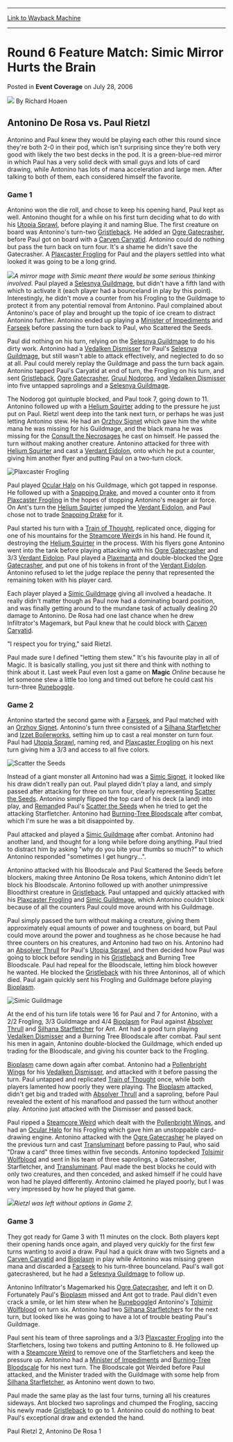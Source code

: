 
---
[Link to Wayback Machine](https://web.archive.org/web/20220121074019/https://magic.wizards.com/en/articles/archive/event-coverage/round-6-feature-match-simic-mirror-hurts-brain-2006-07-28)

[_metadata_:author]:- "Richard Hoaen"
[_metadata_:description]:- "Antonino De Rosa vs. Paul Rietzl Antonino and Paul knew they would be playing each other this round since they're both 2-0 in their pod, which isn't surprising since they're both very good with likely the two best decks in the pod. It is a green-blue-red mirror in which Paul has a very solid deck with small guys and lots of card drawing, while Antonino has lots of mana"
[_metadata_:generator]:- "Drupal 7 (http://drupal.org)"
[_metadata_:node]:- "586176"
[_metadata_:publish_date]:- "2006-07-28"
[_metadata_:source]:- "div-main-content"
[_metadata_:title]:- "Round 6 Feature Match: Simic Mirror Hurts the Brain"
[_metadata_:wayback_capture_timestamp]:- "2022-01-21 07:40:19"
[_metadata_:wayback_raw_url]:- "https://web.archive.org/web/20220121074019id_/https://magic.wizards.com/en/articles/archive/event-coverage/round-6-feature-match-simic-mirror-hurts-brain-2006-07-28"
[_metadata_:wayback_url]:- "https://magic.wizards.com/en/articles/archive/event-coverage/round-6-feature-match-simic-mirror-hurts-brain-2006-07-28"
---


Round 6 Feature Match: Simic Mirror Hurts the Brain
===================================================



 Posted in **Event Coverage**
 on July 28, 2006 






![](https://media.magic.wizards.com/styles/auth_small/public/generic-avatar-150_201.png)
By Richard Hoaen












Antonino De Rosa vs. Paul Rietzl
--------------------------------


Antonino and Paul knew they would be playing each other this round since they're both 2-0 in their pod, which isn't surprising since they're both very good with likely the two best decks in the pod. It is a green-blue-red mirror in which Paul has a very solid deck with small guys and lots of card drawing, while Antonino has lots of mana acceleration and large men. After talking to both of them, each considered himself the favorite.


### Game 1


Antonino won the die roll, and chose to keep his opening hand, Paul kept as well. Antonino thought for a while on his first turn deciding what to do with his [Utopia Sprawl](https://gatherer.wizards.com/Pages/Card/Details.aspx?name=Utopia+Sprawl), before playing it and naming Blue. The first creature on board was Antonino's turn-two [Gristleback](https://gatherer.wizards.com/Pages/Card/Details.aspx?name=Gristleback). He added an [Ogre Gatecrasher](https://gatherer.wizards.com/Pages/Card/Details.aspx?name=Ogre+Gatecrasher), before Paul got on board with a [Carven Caryatid](https://gatherer.wizards.com/Pages/Card/Details.aspx?name=Carven+Caryatid). Antonino could do nothing but pass the turn back on turn four. It's a shame he didn't save the Gatecrasher. A [Plaxcaster Frogling](https://gatherer.wizards.com/Pages/Card/Details.aspx?name=Plaxcaster+Frogling) for Paul and the players settled into what looked it was going to be a long grind.


![](https://media.magic.wizards.com/image_legacy_migration/sideboard/images/usnat06/fm7_rietzlderosa.jpg)*A mirror mage with Simic meant there would be some serious thinking involved.*
Paul played a [Selesnya Guildmage](https://gatherer.wizards.com/Pages/Card/Details.aspx?name=Selesnya+Guildmage), but didn't have a fifth land with which to activate it (each player had a bounceland in play by this point). Interestingly, he didn't move a counter from his Frogling to the Guildmage to protect it from any potential removal from Antonino. Paul complained about Antonino's pace of play and brought up the topic of ice cream to distract Antonino further. Antonino ended up playing a [Minister of Impediments](https://gatherer.wizards.com/Pages/Card/Details.aspx?name=Minister+of+Impediments) and [Farseek](https://gatherer.wizards.com/Pages/Card/Details.aspx?name=Farseek) before passing the turn back to Paul, who Scattered the Seeds.


Paul did nothing on his turn, relying on the [Selesnya Guildmage](https://gatherer.wizards.com/Pages/Card/Details.aspx?name=Selesnya+Guildmage) to do his dirty work. Antonino had a [Vedalken Dismisser](https://gatherer.wizards.com/Pages/Card/Details.aspx?name=Vedalken+Dismisser) for Paul's [Selesnya Guildmage](https://gatherer.wizards.com/Pages/Card/Details.aspx?name=Selesnya+Guildmage), but still wasn't able to attack effectively, and neglected to do so at all. Paul could merely replay the Guildmage and pass the turn back again. Antonino tapped Paul's Caryatid at end of turn, the Frogling on his turn, and sent [Gristleback](https://gatherer.wizards.com/Pages/Card/Details.aspx?name=Gristleback), [Ogre Gatecrasher](https://gatherer.wizards.com/Pages/Card/Details.aspx?name=Ogre+Gatecrasher), [Gruul Nodorog](https://gatherer.wizards.com/Pages/Card/Details.aspx?name=Gruul+Nodorog), and [Vedalken Dismisser](https://gatherer.wizards.com/Pages/Card/Details.aspx?name=Vedalken+Dismisser) into five untapped saprolings and a [Selesnya Guildmage](https://gatherer.wizards.com/Pages/Card/Details.aspx?name=Selesnya+Guildmage).


The Nodorog got quintuple blocked, and Paul took 7, going down to 11. Antonino followed up with a [Helium Squirter](https://gatherer.wizards.com/Pages/Card/Details.aspx?name=Helium+Squirter) adding to the pressure he just put on Paul. Rietzl went deep into the tank next turn, or perhaps he was just letting Antonino stew. He had an [Orzhov Signet](https://gatherer.wizards.com/Pages/Card/Details.aspx?name=Orzhov+Signet) which gave him the white mana he was missing for his Guildmage, and the black mana he was missing for the [Consult the Necrosages](https://gatherer.wizards.com/Pages/Card/Details.aspx?name=Consult+the+Necrosages) he cast on himself. He passed the turn without making another creature. Antonino attacked for three with [Helium Squirter](https://gatherer.wizards.com/Pages/Card/Details.aspx?name=Helium+Squirter) and cast a [Verdant Eidolon](https://gatherer.wizards.com/Pages/Card/Details.aspx?name=Verdant+Eidolon), onto which he put a counter, giving him another flyer and putting Paul on a two-turn clock.



![Plaxcaster Frogling](http://gatherer.wizards.com/Handlers/Image.ashx?type=card&name=Plaxcaster+Frogling)

Paul played [Ocular Halo](https://gatherer.wizards.com/Pages/Card/Details.aspx?name=Ocular+Halo) on his Guildmage, which got tapped in response. He followed up with a [Snapping Drake](https://gatherer.wizards.com/Pages/Card/Details.aspx?name=Snapping+Drake), and moved a counter onto it from [Plaxcaster Frogling](https://gatherer.wizards.com/Pages/Card/Details.aspx?name=Plaxcaster+Frogling) in the hopes of stopping Antonino's meager air force. On Ant's turn the [Helium Squirter](https://gatherer.wizards.com/Pages/Card/Details.aspx?name=Helium+Squirter) jumped the [Verdant Eidolon](https://gatherer.wizards.com/Pages/Card/Details.aspx?name=Verdant+Eidolon), and Paul chose not to trade [Snapping Drake](https://gatherer.wizards.com/Pages/Card/Details.aspx?name=Snapping+Drake) for it.


Paul started his turn with a [Train of Thought](https://gatherer.wizards.com/Pages/Card/Details.aspx?name=Train+of+Thought), replicated once, digging for one of his mountains for the [Steamcore Weird](https://gatherer.wizards.com/Pages/Card/Details.aspx?name=Steamcore+Weird)s in his hand. He found it, destroying the [Helium Squirter](https://gatherer.wizards.com/Pages/Card/Details.aspx?name=Helium+Squirter) in the process. With his flyers gone Antonino went into the tank before playing attacking with his [Ogre Gatecrasher](https://gatherer.wizards.com/Pages/Card/Details.aspx?name=Ogre+Gatecrasher) and 3/3 [Verdant Eidolon](https://gatherer.wizards.com/Pages/Card/Details.aspx?name=Verdant+Eidolon). Paul played a [Plaxmanta](https://gatherer.wizards.com/Pages/Card/Details.aspx?name=Plaxmanta) and double-blocked the [Ogre Gatecrasher](https://gatherer.wizards.com/Pages/Card/Details.aspx?name=Ogre+Gatecrasher), and put one of his tokens in front of the [Verdant Eidolon](https://gatherer.wizards.com/Pages/Card/Details.aspx?name=Verdant+Eidolon). Antonino refused to let the judge replace the penny that represented the remaining token with his player card.


Each player played a [Simic Guildmage](https://gatherer.wizards.com/Pages/Card/Details.aspx?name=Simic+Guildmage) giving all involved a headache. It really didn't matter though as Paul now had a dominating board position, and was finally getting around to the mundane task of actually dealing 20 damage to Antonino. De Rosa had one last chance when he drew Infiltrator's Magemark, but Paul knew that he could block with [Carven Caryatid](https://gatherer.wizards.com/Pages/Card/Details.aspx?name=Carven+Caryatid).


"I respect you for trying," said Rietzl.


Paul made sure I defined "letting them stew." It's his favourite play in all of Magic. It is basically stalling, you just sit there and think with nothing to think about it. Last week Paul even lost a game on **Magic**  *Online* because he let someone stew a little too long and timed out before he could cast his turn-three [Runeboggle](https://gatherer.wizards.com/Pages/Card/Details.aspx?name=Runeboggle).


### Game 2


Antonino started the second game with a [Farseek](https://gatherer.wizards.com/Pages/Card/Details.aspx?name=Farseek), and Paul matched with an [Orzhov Signet](https://gatherer.wizards.com/Pages/Card/Details.aspx?name=Orzhov+Signet). Antonino's turn three consisted of a [Silhana Starfletcher](https://gatherer.wizards.com/Pages/Card/Details.aspx?name=Silhana+Starfletcher) and [Izzet Boilerworks](https://gatherer.wizards.com/Pages/Card/Details.aspx?name=Izzet+Boilerworks), setting him up to cast a real monster on turn four. Paul had [Utopia Sprawl](https://gatherer.wizards.com/Pages/Card/Details.aspx?name=Utopia+Sprawl), naming red, and [Plaxcaster Frogling](https://gatherer.wizards.com/Pages/Card/Details.aspx?name=Plaxcaster+Frogling) on his next turn giving him a 3/3 and access to all five colors.



![Scatter the Seeds](http://gatherer.wizards.com/Handlers/Image.ashx?type=card&name=Scatter+the+Seeds)

Instead of a giant monster all Antonino had was a [Simic Signet](https://gatherer.wizards.com/Pages/Card/Details.aspx?name=Simic+Signet), it looked like his draw didn't really pan out. Paul played didn't play a land, and simply passed after attacking for three on turn four, clearly representing [Scatter the Seeds](https://gatherer.wizards.com/Pages/Card/Details.aspx?name=Scatter+the+Seeds). Antonino simply flipped the top card of his deck (a land) into play, and [Remand](https://gatherer.wizards.com/Pages/Card/Details.aspx?name=Remand)ed Paul's [Scatter the Seeds](https://gatherer.wizards.com/Pages/Card/Details.aspx?name=Scatter+the+Seeds) when he tried to get the attacking Starfletcher. Antonino had [Burning-Tree Bloodscale](https://gatherer.wizards.com/Pages/Card/Details.aspx?name=Burning-Tree+Bloodscale) after combat, which I'm sure he was a bit disappointed by.


Paul attacked and played a [Simic Guildmage](https://gatherer.wizards.com/Pages/Card/Details.aspx?name=Simic+Guildmage) after combat. Antonino had another land, and thought for a long while before doing anything. Paul tried to distract him by asking "why do you bite your thumbs so much?" to which Antonino responded "sometimes I get hungry...".


Antonino attacked with his Bloodscale and Paul Scattered the Seeds before blockers, making three Antonino De Rosa tokens, which Antonino didn't let block his Bloodscale. Antonino followed up with another unimpressive Bloodthirst creature in [Gristleback](https://gatherer.wizards.com/Pages/Card/Details.aspx?name=Gristleback). Paul untapped and quickly attacked with his [Plaxcaster Frogling](https://gatherer.wizards.com/Pages/Card/Details.aspx?name=Plaxcaster+Frogling) and [Simic Guildmage](https://gatherer.wizards.com/Pages/Card/Details.aspx?name=Simic+Guildmage), which Antonino couldn't block because of all the counters Paul could move around with his Guildmage.


Paul simply passed the turn without making a creature, giving them approximately equal amounts of power and toughness on board, but Paul could move around the power and toughness as he chose because he had three counters on his creatures, and Antonino had two on his. Antonino had an [Absolver Thrull](https://gatherer.wizards.com/Pages/Card/Details.aspx?name=Absolver+Thrull) for Paul's [Utopia Sprawl](https://gatherer.wizards.com/Pages/Card/Details.aspx?name=Utopia+Sprawl), and then decided how Paul was going to block before sending in his [Gristleback](https://gatherer.wizards.com/Pages/Card/Details.aspx?name=Gristleback) and Burning Tree Bloodscale. Paul had repeal for the Bloodscale, letting him block however he wanted. He blocked the [Gristleback](https://gatherer.wizards.com/Pages/Card/Details.aspx?name=Gristleback) with his three Antoninos, all of which died. Paul again quickly sent his Frogling and Guildmage before playing [Bioplasm](https://gatherer.wizards.com/Pages/Card/Details.aspx?name=Bioplasm).



![Simic Guildmage](http://gatherer.wizards.com/Handlers/Image.ashx?type=card&name=Simic+Guildmage)

At the end of his turn life totals were 16 for Paul and 7 for Antonino, with a 2/2 Frogling, 3/3 Guildmage and 4/4 [Bioplasm](https://gatherer.wizards.com/Pages/Card/Details.aspx?name=Bioplasm) for Paul against [Absolver Thrull](https://gatherer.wizards.com/Pages/Card/Details.aspx?name=Absolver+Thrull) and [Silhana Starfletcher](https://gatherer.wizards.com/Pages/Card/Details.aspx?name=Silhana+Starfletcher) for Ant. Ant had a good turn playing [Vedalken Dismisser](https://gatherer.wizards.com/Pages/Card/Details.aspx?name=Vedalken+Dismisser) and a Burning Tree Bloodscale after combat. Paul sent his men in again, Antonino double-blocked the Guildmage, which ended up trading for the Bloodscale, and giving his counter back to the Frogling.


[Bioplasm](https://gatherer.wizards.com/Pages/Card/Details.aspx?name=Bioplasm) came down again after combat. Antonino had a [Pollenbright Wings](https://gatherer.wizards.com/Pages/Card/Details.aspx?name=Pollenbright+Wings) for his [Vedalken Dismisser](https://gatherer.wizards.com/Pages/Card/Details.aspx?name=Vedalken+Dismisser), and attacked with it before passing the turn. Paul untapped and replicated [Train of Thought](https://gatherer.wizards.com/Pages/Card/Details.aspx?name=Train+of+Thought) once, while both players lamented how poorly they were playing. The [Bioplasm](https://gatherer.wizards.com/Pages/Card/Details.aspx?name=Bioplasm) attacked, didn't get big and traded with [Absolver Thrull](https://gatherer.wizards.com/Pages/Card/Details.aspx?name=Absolver+Thrull) and a saproling, before Paul revealed the extent of his manaflood and passed the turn without another play. Antonino just attacked with the Dismisser and passed back.


Paul ripped a [Steamcore Weird](https://gatherer.wizards.com/Pages/Card/Details.aspx?name=Steamcore+Weird) which dealt with the [Pollenbright Wings](https://gatherer.wizards.com/Pages/Card/Details.aspx?name=Pollenbright+Wings), and had an [Ocular Halo](https://gatherer.wizards.com/Pages/Card/Details.aspx?name=Ocular+Halo) for his Frogling which gave him an unstoppable card-drawing engine. Antonino attacked with the [Ogre Gatecrasher](https://gatherer.wizards.com/Pages/Card/Details.aspx?name=Ogre+Gatecrasher) he played on the previous turn and cast [Transluminant](https://gatherer.wizards.com/Pages/Card/Details.aspx?name=Transluminant) before passing to Paul, who said "Draw a card" three times within five seconds. Antonino topdecked [Tolsimir Wolfblood](https://gatherer.wizards.com/Pages/Card/Details.aspx?name=Tolsimir+Wolfblood) and sent in his team of three saprolings, a Gatecrasher, Starfletcher, and [Transluminant](https://gatherer.wizards.com/Pages/Card/Details.aspx?name=Transluminant). Paul made the best blocks he could with only two creatures, and then conceded, and asked himself if he could have won had he played differently. Antonino claimed he played poorly, but I was very impressed by how he played that game.


![](https://media.magic.wizards.com/image_legacy_migration/sideboard/images/usnat06/fm7_rietzl.jpg)*Rietzl was left without options in Game 2.*
### Game 3


They got ready for Game 3 with 11 minutes on the clock. Both players kept their opening hands once again, and played very quickly for the first few turns wanting to avoid a draw. Paul had a quick draw with two Signets and a [Carven Caryatid](https://gatherer.wizards.com/Pages/Card/Details.aspx?name=Carven+Caryatid) and [Bioplasm](https://gatherer.wizards.com/Pages/Card/Details.aspx?name=Bioplasm) in play while Antonino was missing green mana and discarded a [Farseek](https://gatherer.wizards.com/Pages/Card/Details.aspx?name=Farseek) to his turn-three bounceland. Paul's wall got gatecrashered, but he had a [Selesnya Guildmage](https://gatherer.wizards.com/Pages/Card/Details.aspx?name=Selesnya+Guildmage) to follow up.


Antonino Infiltrator's Magemarked his [Ogre Gatecrasher](https://gatherer.wizards.com/Pages/Card/Details.aspx?name=Ogre+Gatecrasher), and left it on D. Fortunately Paul's [Bioplasm](https://gatherer.wizards.com/Pages/Card/Details.aspx?name=Bioplasm) missed and Ant got to trade. Paul didn't even crack a smile, or let him stew when he [Runeboggle](https://gatherer.wizards.com/Pages/Card/Details.aspx?name=Runeboggle)d Antonino's [Tolsimir Wolfblood](https://gatherer.wizards.com/Pages/Card/Details.aspx?name=Tolsimir+Wolfblood) on turn six. Antonino had two [Silhana Starfletcher](https://gatherer.wizards.com/Pages/Card/Details.aspx?name=Silhana+Starfletcher)s for the next turn, but looked like he was going to have a lot of trouble beating Paul's Guildmage.


Paul sent his team of three saprolings and a 3/3 [Plaxcaster Frogling](https://gatherer.wizards.com/Pages/Card/Details.aspx?name=Plaxcaster+Frogling) into the Starfletchers, losing two tokens and putting Antonino to 8. He followed up with a [Steamcore Weird](https://gatherer.wizards.com/Pages/Card/Details.aspx?name=Steamcore+Weird) to remove one of the Starfletchers and keep the pressure up. Antonino had a [Minister of Impediments](https://gatherer.wizards.com/Pages/Card/Details.aspx?name=Minister+of+Impediments) and [Burning-Tree Bloodscale](https://gatherer.wizards.com/Pages/Card/Details.aspx?name=Burning-Tree+Bloodscale) for his next turn. The Bloodscale got Weirded before Paul attacked, and the Minister traded with the Guildmage with some help from [Silhana Starfletcher](https://gatherer.wizards.com/Pages/Card/Details.aspx?name=Silhana+Starfletcher), as Antonino went down to two.


Paul made the same play as the last four turns, turning all his creatures sideways. Ant blocked two saprolings and chumped the Frogling, saccing his newly made [Gristleback](https://gatherer.wizards.com/Pages/Card/Details.aspx?name=Gristleback) to go to 1. Antonino could do nothing to beat Paul's exceptional draw and extended the hand.


Paul Rietzl 2, Antonino De Rosa 1








